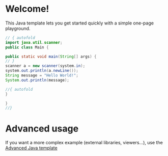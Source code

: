# Welcome!

This Java template lets you get started quickly with a simple one-page playground.

```java runnable
// { autofold
import java.util.scanner;
public class Main {

public static void main(String[] args) {
// }
scanner a = new scanner(system.in);
system.out.println(a.newLine());
String message = "Hello World!";
System.out.println(message);

//{ autofold
}

}
//}
```

# Advanced usage

If you want a more complex example (external libraries, viewers...), use the [Advanced Java template](https://tech.io/select-repo/385)
